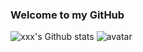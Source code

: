 ### Welcome to my GitHub
![`xxx`'s Github stats](https://github-readme-stats.vercel.app/api?username=devbzx&show_icons=true)
![avatar](https://wakatime.com/share/@e3f261d4-423b-42d3-bf34-9bac6993ea07/f0ea81d6-8592-4967-9490-66452bd0b6b9.png)

